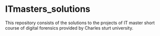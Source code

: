 # ITmasters_solutions
This repository consists of the solutions to the projects of IT master short course of digital forensics provided by Charles sturt university.
